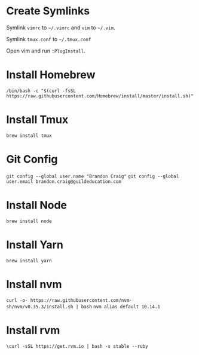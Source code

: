 # Create Symlinks

Symlink `vimrc` to `~/.vimrc` and `vim` to `~/.vim`.

Symlink `tmux.conf` to `~/.tmux.conf`

Open vim and run `:PlugInstall`.

# Install Homebrew

`/bin/bash -c "$(curl -fsSL
https://raw.githubusercontent.com/Homebrew/install/master/install.sh)"`

# Install Tmux

`brew install tmux`

# Git Config

`git config --global user.name "Brandon Craig"`
`git config --global user.email brandon.craig@guildeducation.com`

# Install Node

`brew install node`

# Install Yarn

`brew install yarn`

# Install nvm

`curl -o- https://raw.githubusercontent.com/nvm-sh/nvm/v0.35.3/install.sh |
bash`
`nvm alias default 10.14.1`

# Install rvm
`\curl -sSL https://get.rvm.io | bash -s stable --ruby`

